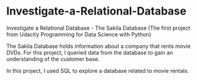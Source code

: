 # Investigate-a-Relational-Database

Investigate a Relational Database - The Sakila Database (The first project from Udacity Programming for Data Science with Python)

The Sakila Database holds information about a company that rents movie DVDs. For this project, I queried data from the database to gain an understanding of the customer base.

In this project, I used SQL to explore a database related to movie rentals.
